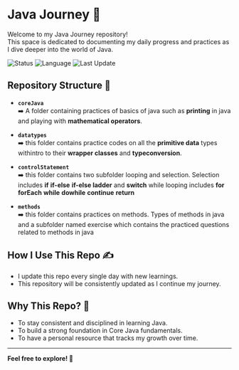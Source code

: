 # Java Journey 🚀

Welcome to my Java Journey repository!  
This space is dedicated to documenting my daily progress and practices as I dive deeper into the world of Java.

![Status](https://img.shields.io/badge/Status-Ongoing-success)
![Language](https://img.shields.io/badge/Language-Java-orange)
![Last Update](https://img.shields.io/badge/Last_Update-Daily-blue)

## Repository Structure 📂

- **`coreJava`**  
  ➡️ A folder containing practices of basics of java such as **printing** in java and playing with **mathematical operators**.

- **`datatypes`**  
  ➡️ this folder contains practice codes on all the **primitive data** types withintro to their **wrapper classes** and **typeconversion**.

- **`controlStatement`**  
  ➡️ this folder contains two subfolder looping and selection. Selection includes **if** **if-else** **if-else ladder** and **switch** while looping includes **for** **forEach** **while** **dowhile** **continue** **return**

- **`methods`**  
  ➡️ this folder contains practices on methods. Types of methods in java and a subfolder named exercise which contains the practiced questions related to methods in java

## How I Use This Repo ✍️

- I update this repo every single day with new learnings.
- This repository will be consistently updated as I continue my journey.

## Why This Repo? 🌟

- To stay consistent and disciplined in learning Java.
- To build a strong foundation in Core Java fundamentals.
- To have a personal resource that tracks my growth over time.

---

**Feel free to explore! 🚀**
